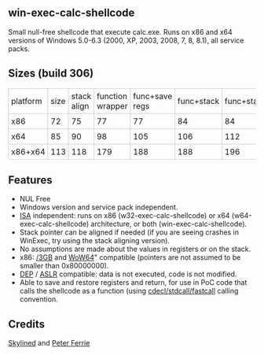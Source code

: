 win-exec-calc-shellcode
-----------------------
Small null-free shellcode that execute calc.exe.
Runs on x86 and x64 versions of Windows 5.0-6.3 (2000, XP, 2003, 2008, 7, 8, 8.1), all service packs.

Sizes (build 306)
-----------------
<table class="wikitable">
  <tr>
    <td style="border: 1px solid #ccc; padding: 5px;"> platform </td>
    <td style="border: 1px solid #ccc; padding: 5px;"> size </td>
    <td style="border: 1px solid #ccc; padding: 5px;"> stack align </td>
    <td style="border: 1px solid #ccc; padding: 5px;"> function wrapper </td>
    <td style="border: 1px solid #ccc; padding: 5px;"> func+save regs </td>
    <td style="border: 1px solid #ccc; padding: 5px;"> func+stack </td>
    <td style="border: 1px solid #ccc; padding: 5px;"> func+stack+regs </td>
  </tr><tr>
    <td style="border: 1px solid #ccc; padding: 5px;"> x86 </td>
    <td style="border: 1px solid #ccc; padding: 5px;"> 72 </td>
    <td style="border: 1px solid #ccc; padding: 5px;"> 75 </td>
    <td style="border: 1px solid #ccc; padding: 5px;"> 77 </td>
    <td style="border: 1px solid #ccc; padding: 5px;"> 77 </td>
    <td style="border: 1px solid #ccc; padding: 5px;"> 84 </td>
    <td style="border: 1px solid #ccc; padding: 5px;"> 84 </td>
  </tr><tr>
    <td style="border: 1px solid #ccc; padding: 5px;"> x64 </td>
    <td style="border: 1px solid #ccc; padding: 5px;"> 85 </td>
    <td style="border: 1px solid #ccc; padding: 5px;"> 90 </td>
    <td style="border: 1px solid #ccc; padding: 5px;"> 98 </td>
    <td style="border: 1px solid #ccc; padding: 5px;"> 105 </td>
    <td style="border: 1px solid #ccc; padding: 5px;"> 106 </td>
    <td style="border: 1px solid #ccc; padding: 5px;"> 112 </td>
  </tr><tr>
    <td style="border: 1px solid #ccc; padding: 5px;"> x86+x64 </td>
    <td style="border: 1px solid #ccc; padding: 5px;"> 113 </td>
    <td style="border: 1px solid #ccc; padding: 5px;"> 118 </td>
    <td style="border: 1px solid #ccc; padding: 5px;"> 179 </td>
    <td style="border: 1px solid #ccc; padding: 5px;"> 188 </td>
    <td style="border: 1px solid #ccc; padding: 5px;"> 188 </td>
    <td style="border: 1px solid #ccc; padding: 5px;"> 196 </td>
  </tr>
</table>
  
Features
--------
* NUL Free 
* Windows version and service pack independent. 
* <a href="http://en.wikipedia.org/wiki/Instruction_set">ISA</a> independent:
  runs on x86 (w32-exec-calc-shellcode) or x64 (w64-exec-calc-shellcode)
  architecture, or both (win-exec-calc-shellcode). 
* Stack pointer can be aligned if needed (if you are seeing crashes in
  WinExec, try using the stack aligning version). 
* No assumptions are made about the values in registers or on the stack. 
* x86: <a href="http://en.wikipedia.org/wiki/3_GB_barrier">/3GB</a> and
  <a href="http://en.wikipedia.org/wiki/WoW64">WoW64</a>" compatible (pointers
  are not assumed to be smaller than 0x80000000). 
* <a href="http://en.wikipedia.org/wiki/Data_Execution_Prevention">DEP</a> /
  <a href="http://en.wikipedia.org/wiki/Address_space_layout_randomization">ASLR</a>
  compatible: data is not executed, code is not modified. 
* Able to save and restore registers and return, for use in PoC code that calls
  the shellcode as a function (using <a href="http://en.wikipedia.org/wiki/X86_calling_conventions">
  cdecl/stdcall/fastcall</a> calling convention.

Credits
-------
<a href="http://skylined.nl/">Skylined</a> and <a href="http://pferrie.host22.com/">Peter Ferrie</a>
